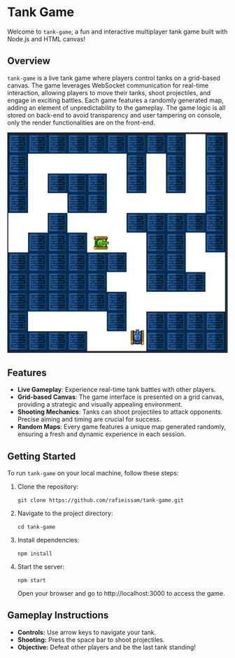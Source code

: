 # Tank Game

Welcome to `tank-game`, a fun and interactive multiplayer tank game built with Node.js and HTML canvas!

## Overview

`tank-game` is a live tank game where players control tanks on a grid-based canvas. The game leverages WebSocket communication for real-time interaction, allowing players to move their tanks, shoot projectiles, and engage in exciting battles. Each game features a randomly generated map, adding an element of unpredictability to the gameplay. The game logic is all stored on back-end to avoid transparency and user tampering on console, only the render functionalities are on the front-end.

![Gameplay](screenshot.png)

## Features

- **Live Gameplay**: Experience real-time tank battles with other players.
- **Grid-based Canvas**: The game interface is presented on a grid canvas, providing a strategic and visually appealing environment.
- **Shooting Mechanics**: Tanks can shoot projectiles to attack opponents. Precise aiming and timing are crucial for success.
- **Random Maps**: Every game features a unique map generated randomly, ensuring a fresh and dynamic experience in each session.

## Getting Started

To run `tank-game` on your local machine, follow these steps:

1. Clone the repository:
   ```
   git clone https://github.com/rafieissam/tank-game.git
   ```
2. Navigate to the project directory:
    ```
    cd tank-game
    ```
3. Install dependencies:
    ```
    npm install
    ```
4. Start the server:
    ```
    npm start
    ```
    Open your browser and go to http://localhost:3000 to access the game.

## Gameplay Instructions

- **Controls:** Use arrow keys to navigate your tank.
- **Shooting:** Press the space bar to shoot projectiles.
- **Objective:** Defeat other players and be the last tank standing!